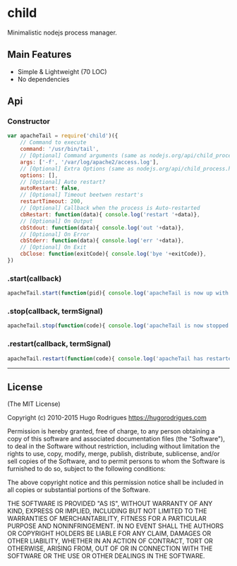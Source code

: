 child
=====

Minimalistic nodejs process manager.


## Main Features
- Simple & Lightweight (70 LOC)
- No dependencies


## Api

### Constructor

```js
var apacheTail = require('child')({
	// Command to execute
	command: '/usr/bin/tail',
	// [Optional] Command arguments (same as nodejs.org/api/child_process.html)
	args: ['-f', '/var/log/apache2/access.log'],
	// [Optional] Extra Options (same as nodejs.org/api/child_process.html)
	options: [],
	// [Optional] Auto restart?
	autoRestart: false,
	// [Optional] Timeout beetwen restart's
	restartTimeout: 200,
	// [Optional] Callback when the process is Auto-restarted
	cbRestart: function(data){ console.log('restart '+data)},
	// [Optional] On Output
	cbStdout: function(data){ console.log('out '+data)},
	// [Optional] On Error
	cbStderr: function(data){ console.log('err '+data)},
	// [Optional] On Exit
	cbClose: function(exitCode){ console.log('bye '+exitCode)},
})
```

### .start(callback)
```js
apacheTail.start(function(pid){ console.log('apacheTail is now up with pid: '+ pid) })
```

### .stop(callback, termSignal)
```js
apacheTail.stop(function(code){ console.log('apacheTail is now stopped') })
```

### .restart(callback, termSignal)
```js
apacheTail.restart(function(code){ console.log('apacheTail has restarted') })
```


---
## License

(The MIT License)

Copyright (c) 2010-2015 Hugo Rodrigues
https://hugorodrigues.com

Permission is hereby granted, free of charge, to any person obtaining a copy
of this software and associated documentation files (the "Software"), to deal
in the Software without restriction, including without limitation the rights
to use, copy, modify, merge, publish, distribute, sublicense, and/or sell
copies of the Software, and to permit persons to whom the Software is
furnished to do so, subject to the following conditions:

The above copyright notice and this permission notice shall be included in
all copies or substantial portions of the Software.

THE SOFTWARE IS PROVIDED "AS IS", WITHOUT WARRANTY OF ANY KIND, EXPRESS OR
IMPLIED, INCLUDING BUT NOT LIMITED TO THE WARRANTIES OF MERCHANTABILITY,
FITNESS FOR A PARTICULAR PURPOSE AND NONINFRINGEMENT. IN NO EVENT SHALL THE
AUTHORS OR COPYRIGHT HOLDERS BE LIABLE FOR ANY CLAIM, DAMAGES OR OTHER
LIABILITY, WHETHER IN AN ACTION OF CONTRACT, TORT OR OTHERWISE, ARISING FROM,
OUT OF OR IN CONNECTION WITH THE SOFTWARE OR THE USE OR OTHER DEALINGS IN
THE SOFTWARE.

